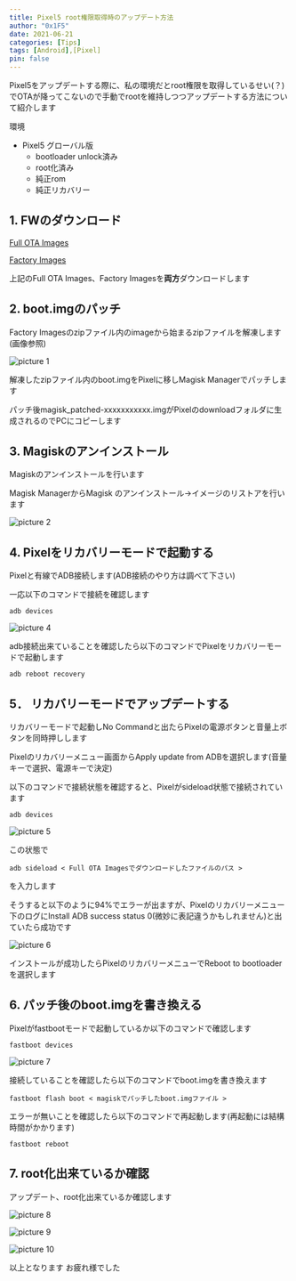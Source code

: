 ```yaml
---
title: Pixel5 root権限取得時のアップデート方法
author: "0x1F5"
date: 2021-06-21
categories: [Tips]
tags: [Android],[Pixel]
pin: false
---
```


Pixel5をアップデートする際に、私の環境だとroot権限を取得しているせい(？)でOTAが降ってこないので手動でrootを維持しつつアップデートする方法について紹介します

環境

- Pixel5 グローバル版
  - bootloader unlock済み
  - root化済み
  - 純正rom
  - 純正リカバリー

## 1. FWのダウンロード

[Full OTA Images](https://developers.google.com/android/ota)

[Factory Images](https://developers.google.com/android/images)

上記のFull OTA Images、Factory Imagesを**両方**ダウンロードします

## 2. boot.imgのパッチ

Factory Imagesのzipファイル内のimageから始まるzipファイルを解凍します(画像参照)

![picture 1](https://i.imgur.com/pe0h0IQ.png)

解凍したzipファイル内のboot.imgをPixelに移しMagisk Managerでパッチします

パッチ後magisk_patched-xxxxxxxxxxx.imgがPixelのdownloadフォルダに生成されるのでPCにコピーします

## 3. Magiskのアンインストール

Magiskのアンインストールを行います

Magisk ManagerからMagisk のアンインストール->イメージのリストアを行います

![picture 2](https://i.imgur.com/VqyKNgM.png)

## 4. Pixelをリカバリーモードで起動する

Pixelと有線でADB接続します(ADB接続のやり方は調べて下さい)

一応以下のコマンドで接続を確認します

```デバイス接続確認
adb devices
```

![picture 4](https://i.imgur.com/yRzOWXh.png)

adb接続出来ていることを確認したら以下のコマンドでPixelをリカバリーモードで起動します

```リカバリーモードで起動
adb reboot recovery
```

## 5． リカバリーモードでアップデートする

リカバリーモードで起動しNo Commandと出たらPixelの電源ボタンと音量上ボタンを同時押しします

Pixelのリカバリーメニュー画面からApply update from ADBを選択します(音量キーで選択、電源キーで決定)

以下のコマンドで接続状態を確認すると、Pixelがsideload状態で接続されています

```デバイス接続確認
adb devices
```

![picture 5](https://i.imgur.com/9KAS4N4.png)

この状態で

```sideload
adb sideload < Full OTA Imagesでダウンロードしたファイルのパス >
```

を入力します

そうすると以下のように94%でエラーが出ますが、Pixelのリカバリーメニュー下のログにInstall ADB success status 0(微妙に表記違うかもしれません)と出ていたら成功です

![picture 6](https://i.imgur.com/oI8ENGt.png)

インストールが成功したらPixelのリカバリーメニューでReboot to bootloaderを選択します

## 6. パッチ後のboot.imgを書き換える

Pixelがfastbootモードで起動しているか以下のコマンドで確認します

```デバイス接続確認
fastboot devices
```

![picture 7](https://i.imgur.com/K9YAW8V.png)

接続していることを確認したら以下のコマンドでboot.imgを書き換えます

```boot.img書き込み
fastboot flash boot < magiskでパッチしたboot.imgファイル >
```

エラーが無いことを確認したら以下のコマンドで再起動します(再起動には結構時間がかかります)

```再起動
fastboot reboot
```

## 7. root化出来ているか確認

アップデート、root化出来ているか確認します

![picture 8](https://i.imgur.com/t2jsUxr.png)

![picture 9](https://i.imgur.com/5D3dFPF.png)

![picture 10](https://i.imgur.com/HVEkdn6.png)

以上となります お疲れ様でした
